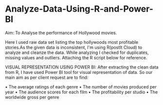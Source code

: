 # Analyze-Data-Using-R-and-Power-BI

Aim: To Analyse the performance of Hollywood movies.

Here I used raw data set listing the top hollywoods most profitable stories.As the given data is inconsistent, I'm using R(postIt Cloud) to analyze and cleanze the data.
While analyzing I checked for duplicates, missing values and outliers. Attaching the R script below for reference.

VISUAL REPRESENTATION USING POWER BI:
After extracting the clean data from R, I have used Power BI tool for visual representation of data.
So our main aim as per client request are to find:

• The average ratings of each genre 
• The number of movies produced per year 
• The audience scores for each film
• The profitability per studio 
• The worldwide gross per genre
  
  
